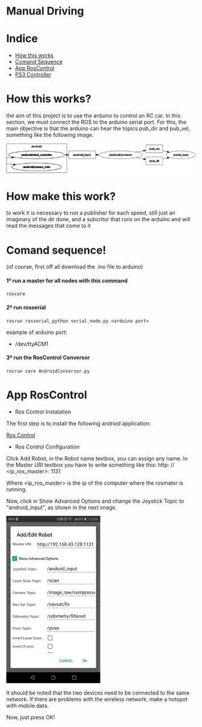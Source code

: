 # Manual Driving 

# Indice
 - [How this works](#How-this-works?)
 - [Comand Sequence](#Comand-sequence!)
 - [App RosControl](#App-RosControl)
 - [PS3 Controller](#PS3Controller)


# How this works?

the aim of this project is to use the arduino to control an RC car. In this section, we must connect the ROS to the arduino serial port. For this, the main objective is that the arduino can hear the topics pub_dir and pub_vel, something like the following image.

![Goal](Images/rqp_graph.png)

# How make this work?

to work it is necessary to run a publisher for each speed, still just an imaginary of the dir done, and a subcritor that runs on the arduino and will read the messages that come to it

# Comand sequence!
(of course, first off all download the .ino file to arduino)

#### 1º run a master for all nodes with this command 

    roscore

#### 2º run rosserial

    rosrun rosserial_python serial_node.py <arduino port>

example of arduino port:

- /dev/ttyACM1 

#### 3º run the RosControl Conversor

    rosrun core AndroidConversor.py



   



 # App RosControl

* Ros Control Instalation

The first step is to install the following android application: 

[Ros Control](https://play.google.com/store/apps/details?id=com.robotca.ControlApp&hl=en&gl=US)

* Ros Control Configuration

Click Add Robot, in the Robot name textbox, you can assign any name.
In the Master URI textbox you have to write something like this: http: // <ip_ros_master>: 1131

Where <ip_ros_master> is the ip of the computer where the rosmater is running.

Now, click in Show Advanced Options and change the Joystick Topic to "android_input", as shown in the next image.

<img src="Images/AppConfig.jpg" width="250"/>


It should be noted that the two devices need to be connected to the same network. If there are problems with the wireless network, make a hotspot with mobile data.

Now, just press OK!













